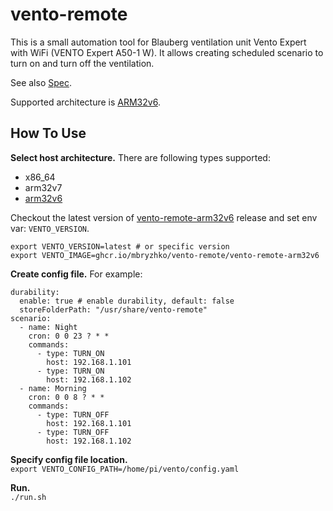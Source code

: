 # vento-remote

This is a small automation tool for Blauberg ventilation unit Vento Expert with WiFi (VENTO Expert A50-1 W).
It allows creating scheduled scenario to turn on and turn off the ventilation. 

See also [Spec](https://blaubergventilatoren.de/uploads/download/ventoexpertduowsmarthousev11ru.pdf).

Supported architecture is [ARM32v6](https://github.com/mbryzhko/vento-remote/tree/arm32v6).

## How To Use
**Select host architecture.** There are following types supported:
- x86_64
- arm32v7
- [arm32v6](https://github.com/mbryzhko/vento-remote/tree/arm32v6)

Checkout the latest version of [vento-remote-arm32v6](https://github.com/mbryzhko/vento-remote/pkgs/container/vento-remote%2Fvento-remote-arm32v6) release and set env var: `VENTO_VERSION`.  
```
export VENTO_VERSION=latest # or specific version
export VENTO_IMAGE=ghcr.io/mbryzhko/vento-remote/vento-remote-arm32v6
```

**Create config file.** For example:
```
durability:
  enable: true # enable durability, default: false
  storeFolderPath: "/usr/share/vento-remote"
scenario:
  - name: Night
    cron: 0 0 23 ? * *
    commands:
      - type: TURN_ON
        host: 192.168.1.101
      - type: TURN_ON
        host: 192.168.1.102
  - name: Morning
    cron: 0 0 8 ? * *
    commands:
      - type: TURN_OFF
        host: 192.168.1.101
      - type: TURN_OFF
        host: 192.168.1.102 
```

**Specify config file location.**  
`export VENTO_CONFIG_PATH=/home/pi/vento/config.yaml`

**Run.**  
`./run.sh`

